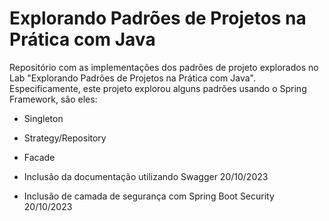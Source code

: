 # Explorando Padrões de Projetos na Prática com Java

Repositório com as implementações dos padrões de projeto explorados no Lab "Explorando Padrões de Projetos na Prática com Java". Especificamente, este projeto explorou alguns padrões usando o Spring Framework, são eles:
- Singleton
- Strategy/Repository
- Facade

- Inclusão da documentação utilizando Swagger 20/10/2023
- Inclusão de camada de segurança com Spring Boot Security 20/10/2023
